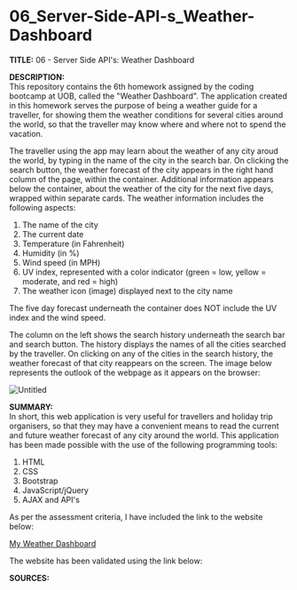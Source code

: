# 06_Server-Side-API-s_Weather-Dashboard

<b>TITLE:</b>
06 - Server Side API's: Weather Dashboard

<b>DESCRIPTION:</b><br>
This repository contains the 6th homework assigned by the coding bootcamp at UOB, called the "Weather Dashboard". The application created in this homework serves the purpose of being a weather guide for a traveller, for showing them the weather conditions for several cities around the world, so that the traveller may know where and where not to spend the vacation.

The traveller using the app may learn about the weather of any city aroud the world, by typing in the name of the city in the search bar. On clicking the search button, the weather forecast of the city appears in the right hand column of the page, within the container. Additional information appears below the container, about the weather of the city for the next five days, wrapped within separate cards. The weather information includes the following aspects:

1. The name of the city
2. The current date
3. Temperature (in Fahrenheit)
4. Humidity (in %)
5. Wind speed (in MPH)
6. UV index, represented with a color indicator (green = low, yellow = moderate, and red = high)
7. The weather icon (image) displayed next to the city name

The five day forecast underneath the container does NOT include the UV index and the wind speed.

The column on the left shows the search history underneath the search bar and search button. The history displays the names of all the cities searched by the traveller. On clicking on any of the cities in the search history, the weather forecast of that city reappears on the screen. The image below represents the outlook of the webpage as it appears on the browser:

![Untitled](https://user-images.githubusercontent.com/73832871/105614221-f37b1a80-5dbf-11eb-8ae4-2f77e3332c6e.png)

<b>SUMMARY:</b><br>
In short, this web application is very useful for travellers and holiday trip organisers, so that they may have a convenient means to read the current and future weather forecast of any city around the world. This application has been made possible with the use of the following programming tools:

1. HTML
2. CSS
3. Bootstrap
4. JavaScript/jQuery
5. AJAX and API's

As per the assessment criteria, I have included the link to the website below:

<a href="https://maryum97.github.io/06_Server-Side-API-s_Weather-Dashboard/">My Weather Dashboard</a>

The website has been validated using the link below:

<a></a>

<b>SOURCES:</b>
